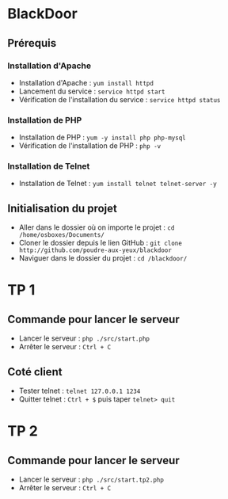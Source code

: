 # BlackDoor

## Prérequis

### Installation d'Apache

- Installation d'Apache : `yum install httpd`
- Lancement du service : `service httpd start`
- Vérification de l'installation du service : `service httpd status`

### Installation de PHP

- Installation de PHP : `yum -y install php php-mysql`
- Vérification de l'installation de PHP : `php -v`

### Installation de Telnet

- Installation de Telnet : `yum install telnet telnet-server -y`

## Initialisation du projet

- Aller dans le dossier où on importe le projet : `cd /home/osboxes/Documents/`
- Cloner le dossier depuis le lien GitHub : `git clone http://github.com/poudre-aux-yeux/blackdoor`
- Naviguer dans le dossier du projet : `cd /blackdoor/`

# TP 1

## Commande pour lancer le serveur

- Lancer le serveur : `php ./src/start.php`
- Arrêter le serveur : `Ctrl + C`

## Coté client

- Tester telnet : `telnet 127.0.0.1 1234`
- Quitter telnet : `Ctrl + $` puis taper `telnet> quit`

# TP 2

## Commande pour lancer le serveur

- Lancer le serveur : `php ./src/start.tp2.php`
- Arrêter le serveur : `Ctrl + C`
